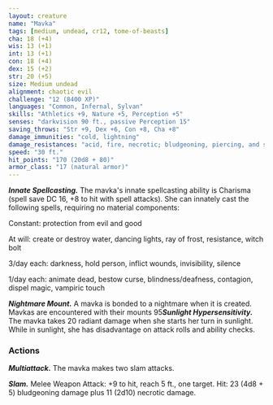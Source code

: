 ```yaml
---
layout: creature
name: "Mavka"
tags: [medium, undead, cr12, tome-of-beasts]
cha: 18 (+4)
wis: 13 (+1)
int: 13 (+1)
con: 18 (+4)
dex: 15 (+2)
str: 20 (+5)
size: Medium undead
alignment: chaotic evil
challenge: "12 (8400 XP)"
languages: "Common, Infernal, Sylvan"
skills: "Athletics +9, Nature +5, Perception +5"
senses: "darkvision 90 ft., passive Perception 15"
saving_throws: "Str +9, Dex +6, Con +8, Cha +8"
damage_immunities: "cold, lightning"
damage_resistances: "acid, fire, necrotic; bludgeoning, piercing, and slashing from nonmagical weapons"
speed: "30 ft."
hit_points: "170 (20d8 + 80)"
armor_class: "17 (natural armor)"
---
```


***Innate Spellcasting.*** The mavka's innate spellcasting ability is Charisma (spell save DC 16, +8 to hit with spell attacks). She can innately cast the following spells, requiring no material components:

Constant: protection from evil and good

At will: create or destroy water, dancing lights, ray of frost, resistance, witch bolt

3/day each: darkness, hold person, inflict wounds, invisibility, silence

1/day each: animate dead, bestow curse, blindness/deafness, contagion, dispel magic, vampiric touch

***Nightmare Mount.*** A mavka is bonded to a nightmare when it is created. Mavkas are encountered with their mounts 95***Sunlight Hypersensitivity.*** The mavka takes 20 radiant damage when she starts her turn in sunlight. While in sunlight, she has disadvantage on attack rolls and ability checks.

### Actions

***Multiattack.*** The mavka makes two slam attacks.

***Slam.*** Melee Weapon Attack: +9 to hit, reach 5 ft., one target. Hit: 23 (4d8 + 5) bludgeoning damage plus 11 (2d10) necrotic damage.

